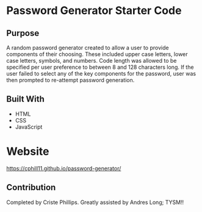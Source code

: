 # Password Generator Starter Code

## Purpose
A random password generator created to allow a user to provide components of their choosing.  These included upper case letters, lower case letters, symbols, and numbers.  Code length was allowed to be specified per user preference to between 8 and 128 characters long.  If the user failed to select any of the key components for the password, user was then prompted to re-attempt password generation.

## Built With
* HTML
* CSS
* JavaScript

# Website

https://cphill11.github.io/password-generator/

## Contribution
Completed by Criste Phillips.
Greatly assisted by Andres Long; TYSM!!
